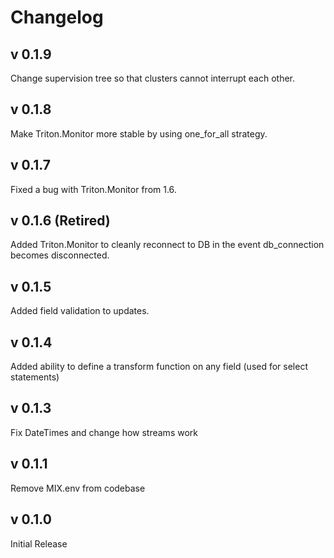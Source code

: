 # Changelog

## v 0.1.9

Change supervision tree so that clusters cannot interrupt each other.

## v 0.1.8

Make Triton.Monitor more stable by using one_for_all strategy.

## v 0.1.7

Fixed a bug with Triton.Monitor from 1.6.

## v 0.1.6 (Retired)

Added Triton.Monitor to cleanly reconnect to DB in the event db_connection becomes disconnected.

## v 0.1.5

Added field validation to updates.

## v 0.1.4

Added ability to define a transform function on any field (used for select statements)

## v 0.1.3

Fix DateTimes and change how streams work

## v 0.1.1

Remove MIX.env from codebase

## v 0.1.0

Initial Release
